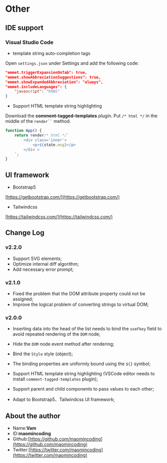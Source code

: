 # Other

## IDE support

### Visual Studio Code 

- template string auto-completion tags

Open `settings.json` under Settings and add the following code:

```json
"emmet.triggerExpansionOnTab": true,
"emmet.showAbbreviationSuggestions": true,
"emmet.showExpandedAbbreviation": "always",
"emmet.includeLanguages": {
    "javascript": "html"
}
```

- Support HTML template string highlighting

Download the **comment-tagged-templates** plugin. Put `/* html */` in the middle of the ` render`` ` method.

```js
function App() {
    return render/* html */`
        <div class='inner'>
            <p>${state.msg}</p>
        </div >
    `;
}
```

## UI framework

- Bootstrap5

[https://getbootstrap.com/](https://getbootstrap.com/)

- Tailwindcss

[https://tailwindcss.com/](https://tailwindcss.com/)

## Change Log

### v2.2.0

- Support SVG elements;
- Optimize internal diff algorithm;
- Add necessary error prompt;
### v2.1.0

- Fixed the problem that the DOM attribute property could not be assigned;
- Improve the logical problem of converting strings to virtual DOM;
### v2.0.0

- Inserting data into the head of the list needs to bind the `useFkey` field to avoid repeated rendering of the `DOM` node;

- Hide the `DOM` node event method after rendering;
   
- Bind the `Style` style (object);
   
- The binding properties are uniformly bound using the `${}` symbol;
   
- Support HTML template string highlighting (VSCode editor needs to install `comment-tagged-templates` plugin);
   
- Support parent and child components to pass values to each other;

- Adapt to Bootstrap5、Tailwindcss UI framework;

## About the author

- Name:**Vam**
- ID:**maomincoding**
- Github:[https://github.com/maomincoding](https://github.com/maomincoding)
- Twitter:[https://twitter.com/maomincoding](https://twitter.com/maomincoding)
